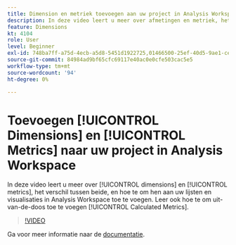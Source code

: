 ```yaml
---
title: Dimension en metriek toevoegen aan uw project in Analysis Workspace
description: In deze video leert u meer over afmetingen en metriek, het verschil tussen de dimensies en metriek en hoe u deze kunt toevoegen aan uw tabellen en visualisaties in Analysis Workspace. Leer ook hoe te om uit-van-de-doos Berekende Metriek toe te voegen.
feature: Dimensions
kt: 4104
role: User
level: Beginner
exl-id: 748ba7ff-a75d-4ecb-a5d8-5451d1922725,01466500-25ef-40d5-9ae1-ce1e0e92b0b5
source-git-commit: 84984ad9bf65cfc69117e40ac0e0cfe503cac5e5
workflow-type: tm+mt
source-wordcount: '94'
ht-degree: 0%

---
```


# Toevoegen [!UICONTROL Dimensions] en [!UICONTROL Metrics] naar uw project in Analysis Workspace

In deze video leert u meer over [!UICONTROL dimensions] en [!UICONTROL metrics], het verschil tussen beide, en hoe te om hen aan uw lijsten en visualisaties in Analysis Workspace toe te voegen. Leer ook hoe te om uit-van-de-doos toe te voegen [!UICONTROL Calculated Metrics].

>[!VIDEO](https://video.tv.adobe.com/v/30606/?quality=12&learn=on)

Ga voor meer informatie naar de [documentatie](https://experienceleague.adobe.com/docs/analytics/analyze/analysis-workspace/components/analysis-workspace-components.html?lang=nl-NL).
